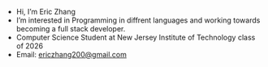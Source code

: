 - Hi, I’m Eric Zhang
- I’m interested in Programming in diffrent languages and working towards becoming a full stack developer.
- Computer Science Student at New Jersey Institute of Technology class of 2026
- Email: ericzhang200@gmail.com

<!---
22ezha/22ezha is a ✨ special ✨ repository because its `README.md` (this file) appears on your GitHub profile.
You can click the Preview link to take a look at your changes.
--->
